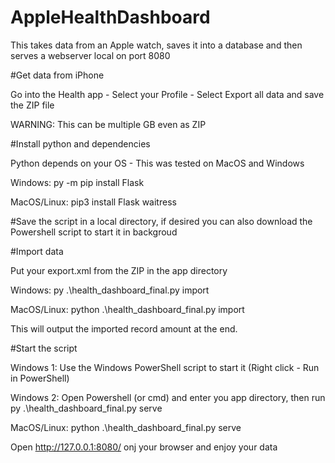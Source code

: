 # AppleHealthDashboard
This takes data from an Apple watch, saves it into a database and then serves a webserver local on port 8080

#Get data from iPhone

Go into  the Health app - Select your Profile - Select Export all data and save the ZIP file

WARNING: This can be multiple GB even as ZIP




#Install python and dependencies

Python depends on your OS - This was tested on MacOS and Windows

Windows: py -m pip install Flask

MacOS/Linux: pip3 install Flask waitress

#Save the script in a local directory, if desired you can also download the Powershell script to start it in backgroud





#Import data

Put your export.xml from the ZIP in the app directory

Windows: py .\health_dashboard_final.py import

MacOS/Linux: python .\health_dashboard_final.py import

This will output the imported record amount at the end.





#Start the script

Windows 1: Use the Windows PowerShell script to start it (Right click - Run in PowerShell)

Windows 2: Open Powershell (or cmd) and enter you app directory, then run py .\health_dashboard_final.py serve

MacOS/Linux: python .\health_dashboard_final.py serve




Open http://127.0.0.1:8080/ onj your browser and enjoy your data
